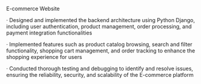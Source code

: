 E-commerce Website

· Designed and implemented the backend architecture using Python Django, including user authentication, product
management, order processing, and payment integration functionalities

· Implemented features such as product catalog browsing, search and filter functionality, shopping cart management, and
order tracking to enhance the shopping experience for users

· Conducted thorough testing and debugging to identify and resolve issues, ensuring the reliability, security, and scalability
of the E-commerce platform
